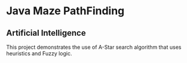 
# Java Maze PathFinding
## Artificial Intelligence

This project demonstrates the use of A-Star search algorithm that uses heuristics and Fuzzy logic.
